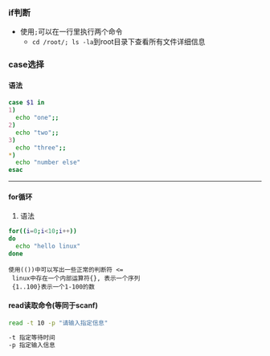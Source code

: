 ### if判断
- 使用`;`可以在一行里执行两个命令
  - `cd /root/; ls -la`到root目录下查看所有文件详细信息

### case选择
#### 语法
```bash
case $1 in
1)
  echo "one";;
2)
  echo "two";;
3)
  echo "three";;
*)
  echo "number else"
esac
```
---
#### for循环
1. 语法
```bash
for((i=0;i<10;i++))
do
  echo "hello linux"
done
```
    使用(())中可以写出一些正常的判断符 <=
     linux中存在一个内部运算符{}, 表示一个序列
     {1..100}表示一个1-100的数

#### read读取命令(等同于scanf)
```bash
read -t 10 -p "请输入指定信息"

-t 指定等待时间
-p 指定输入信息
```